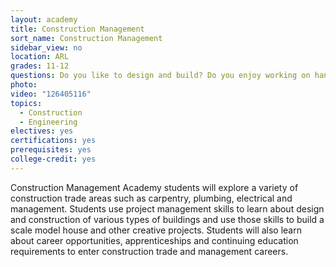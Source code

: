 ```yaml
---
layout: academy
title: Construction Management
sort_name: Construction Management
sidebar_view: no
location: ARL
grades: 11-12
questions: Do you like to design and build? Do you enjoy working on hands-on projects from start to finish?
photo:
video: "126405116"
topics:
  - Construction
  - Engineering
electives: yes
certifications: yes
prerequisites: yes
college-credit: yes
---
```


Construction Management Academy students will explore a variety of construction trade areas such as carpentry, plumbing, electrical and management. Students use project management skills to learn about design and construction of various types of buildings and use those skills to build a scale model house and other creative projects. Students will also learn about career opportunities, apprenticeships and continuing education requirements to enter construction trade and management careers.
